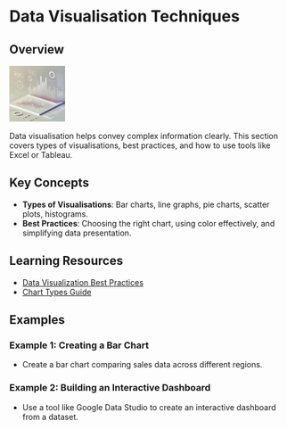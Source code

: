 # Data Visualisation Techniques

## Overview

![Data Visualisation Image - Created by ChatGPT 4o](/assets/images/visualisations.png)

Data visualisation helps convey complex information clearly. This section covers types of visualisations, best practices, and how to use tools like Excel or Tableau.

## Key Concepts

- **Types of Visualisations**: Bar charts, line graphs, pie charts, scatter plots, histograms.
- **Best Practices**: Choosing the right chart, using color effectively, and simplifying data presentation.

## Learning Resources

- [Data Visualization Best Practices](https://www.tableau.com/learn/articles/data-visualization)
- [Chart Types Guide](https://datavizcatalogue.com/)

## Examples

### Example 1: Creating a Bar Chart

- Create a bar chart comparing sales data across different regions.

### Example 2: Building an Interactive Dashboard

- Use a tool like Google Data Studio to create an interactive dashboard from a dataset.
